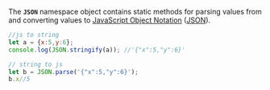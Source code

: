 The **`JSON`** namespace object contains static methods for parsing values from and converting values to [JavaScript Object Notation](https://json.org/) ([JSON](https://developer.mozilla.org/en-US/docs/Glossary/JSON)).
```js
//js to string 
let a = {x:5,y:6};
console.log(JSON.stringify(a)); //'{"x":5,"y":6}'

// string to js
let b = JSON.parse('{"x":5,"y":6}');
b.x//5
```